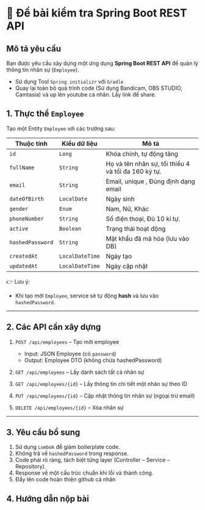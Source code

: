 # 📝 Đề bài kiểm tra Spring Boot REST API

## Mô tả yêu cầu

Bạn được yêu cầu xây dựng một ứng dụng **Spring Boot REST API** để quản lý thông tin nhân sự (`Employee`). 

- Sử dụng Tool `Spring initializr` với `Gradle`
- Quay lại toàn bộ quá trình code (Sử dụng Bandicam, OBS STUDIO, Camtasia) và up lên youtube cá nhân. Lấy link để share.

## 1. Thực thể `Employee`

Tạo một Entity `Employee` với các trường sau:

| Thuộc tính       | Kiểu dữ liệu    | Mô tả                                                 |
| ---------------- | --------------- | ----------------------------------------------------- |
| `id`             | `Long`          | Khóa chính, tự động tăng                              |
| `fullName`       | `String`        | Họ và tên nhân sự, tối thiểu 4 và tối đa 160 ký tự.                                 |
| `email`          | `String`        | Email, unique  , Đúng định dạng email                                       |
| `dateOfBirth`    | `LocalDate`     | Ngày sinh                                             |
| `gender`         | `Enum`          | Nam, Nữ, Khác                                         |
| `phoneNumber`    | `String`        | Số điện thoại, Đủ 10 kí tự.                                         |
| `active`         | `Boolean`       | Trạng thái hoạt động                                  |
| `hashedPassword` | `String`        | Mật khẩu đã mã hóa (lưu vào DB)                       |
| `createdAt`      | `LocalDateTime` | Ngày tạo                                              |
| `updatedAt`      | `LocalDateTime` | Ngày cập nhật                                         |

👉 Lưu ý:

* Khi tạo mới `Employee`, service sẽ tự động **hash** và lưu vào `hashedPassword`.

---

## 2. Các API cần xây dựng

1. `POST /api/employees` – Tạo mới employee

   * Input: JSON Employee (có `password`)
   * Output: Employee DTO (không chứa hashedPassword)

2. `GET /api/employees` – Lấy danh sách tất cả nhân sự

3. `GET /api/employees/{id}` – Lấy thông tin chi tiết một nhân sự theo ID

4. `PUT /api/employees/{id}` – Cập nhật thông tin nhân sự (ngoại trừ email)

5. `DELETE /api/employees/{id}` – Xóa nhân sự

---

## 3. Yêu cầu bổ sung

1. Sử dụng `Lombok` để giảm boilerplate code.
2. Không trả về `hashedPassword` trong response.
3. Code phải rõ ràng, tách biệt từng layer (Controller – Service – Repository).
4. Response về một cấu trúc chuẩn khi lỗi và thành công.
5. Đẩy lên code hoàn thiện github cá nhân

## 4. Hướng dẫn nộp bài


